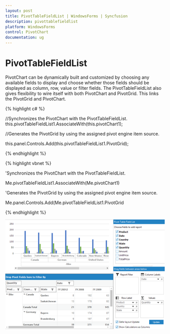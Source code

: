 ```yaml
---
layout: post
title: PivotTableFieldList | WindowsForms | Syncfusion
description: pivottablefieldlist
platform: WindowsForms
control: PivotChart
documentation: ug
---
```


# PivotTableFieldList

PivotChart can be dynamically built and customized by choosing any available fields to display and choose whether those fields should be displayed as column, row, value or filter fields. The PivotTableFieldList also gives flexibility to wire itself with both PivotChart and PivotGrid. This links the PivotGrid and PivotChart.

{% highlight c# %}

//Synchronizes the PivotChart with the PivotTableFieldList.
this.pivotTableFieldList1.AssociateWith(this.pivotChart1);


//Generates the PivotGrid by using the assigned pivot engine item source.

this.panel.Controls.Add(this.pivotTableFieldList1.PivotGrid);

{% endhighlight %}

{% highlight vbnet %}

'Synchronizes the PivotChart with the PivotTableFieldList.

Me.pivotTableFieldList1.AssociateWith(Me.pivotChart1)



'Generates the PivotGrid by using the assigned pivot engine item source.

Me.panel.Controls.Add(Me.pivotTableFieldList1.PivotGrid

{% endhighlight %}

![](PivotTableFieldList_images/PivotTableFieldList_img1.png)